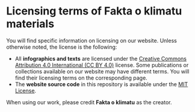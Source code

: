 Licensing terms of Fakta o klimatu materials
============================================

You will find specific information on licensing on our website. Unless otherwise noted, the license is the following:

* All **infographics and texts** are licensed under the [Creative Commons Attribution 4.0 International (CC BY 4.0)](https://creativecommons.org/licenses/by/4.0/deed) license. Some publications or collections available on our website may have different terms. You will find their licensing terms on the corresponding page.
* The **website source code** in this repository is available under the [MIT License](https://opensource.org/licenses/MIT).

When using our work, please credit __Fakta o klimatu__ as the creator.
